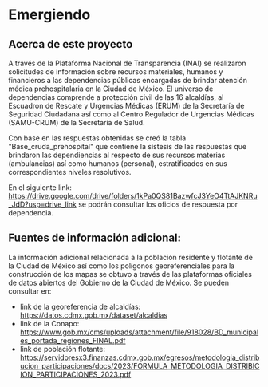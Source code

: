 # Emergiendo
## Acerca de este proyecto

A través de la Plataforma Nacional de Transparencia (INAI) se realizaron solicitudes de información sobre recursos materiales, humanos y financieros a las dependencias públicas encargadas de brindar atención médica prehospitalaria en la Ciudad de México. El universo de dependencias comprende a protección civil de las 16 alcaldías, al Escuadron de Rescate y Urgencias Médicas (ERUM) de la Secretaría de Seguridad Ciudadana así como al Centro Regulador de Urgencias Médicas (SAMU-CRUM) de la Secretaría de Salud.

Con base en las respuestas obtenidas se creó la tabla "Base_cruda_prehospital" que contiene la sístesis de las respuestas que brindaron las dependiencias al respecto de sus recursos materias (ambulancias) así como humanos (personal), estratificados en sus correspondientes niveles resolutivos.

En el siguiente link: https://drive.google.com/drive/folders/1kPa0QS81BazwfcJ3YeO4TtAJKNRu_JdD?usp=drive_link se podrán consultar los oficios de respuesta por dependencia. 

## Fuentes de información adicional:

La información adicional relacionada a la población residente y flotante de la Ciudad de México así como los polígonos georeferenciales para la construcción de los mapas se obtuvo a través de las plataformas oficiales de datos abiertos del Gobierno de la Ciudad de México. Se pueden consultar en:

- link de la georeferencia de alcaldías: https://datos.cdmx.gob.mx/dataset/alcaldias
- link de la Conapo: https://www.gob.mx/cms/uploads/attachment/file/918028/BD_municipales_portada_regiones_FINAL.pdf
- link de población flotante: https://servidoresx3.finanzas.cdmx.gob.mx/egresos/metodologia_distribucion_participaciones/docs/2023/FORMULA_METODOLOGIA_DISTRIBICION_PARTICIPACIONES_2023.pdf

